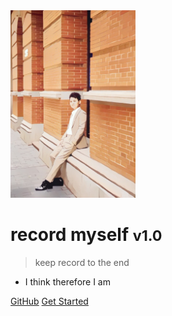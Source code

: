 <!-- _coverpage.md -->

<img src="/public/logo.png" height="300">

# record myself <small>v1.0</small>

> keep record to the end

- I think therefore I am

[GitHub](https://github.com/xuyanzhuqing)
[Get Started](/page/home)